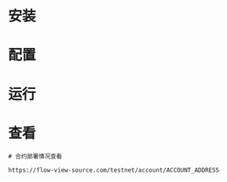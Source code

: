# 安装
 

# 配置

 
# 运行
 

# 查看

```
# 合约部署情况查看

https://flow-view-source.com/testnet/account/ACCOUNT_ADDRESS
```